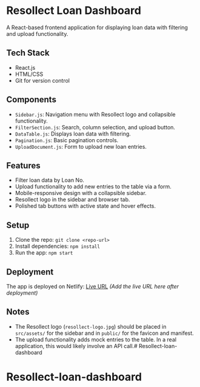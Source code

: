 # Resollect Loan Dashboard

A React-based frontend application for displaying loan data with filtering and upload functionality.

## Tech Stack
- React.js
- HTML/CSS
- Git for version control

## Components
- `Sidebar.js`: Navigation menu with Resollect logo and collapsible functionality.
- `FilterSection.js`: Search, column selection, and upload button.
- `DataTable.js`: Displays loan data with filtering.
- `Pagination.js`: Basic pagination controls.
- `UploadDocument.js`: Form to upload new loan entries.

## Features
- Filter loan data by Loan No.
- Upload functionality to add new entries to the table via a form.
- Mobile-responsive design with a collapsible sidebar.
- Resollect logo in the sidebar and browser tab.
- Polished tab buttons with active state and hover effects.

## Setup
1. Clone the repo: `git clone <repo-url>`
2. Install dependencies: `npm install`
3. Run the app: `npm start`

## Deployment
The app is deployed on Netlify: [Live URL](#) *(Add the live URL here after deployment)*

## Notes
- The Resollect logo (`resollect-logo.jpg`) should be placed in `src/assets/` for the sidebar and in `public/` for the favicon and manifest.
- The upload functionality adds mock entries to the table. In a real application, this would likely involve an API call.# Resollect-loan-dashboard
# Resollect-loan-dashboard
